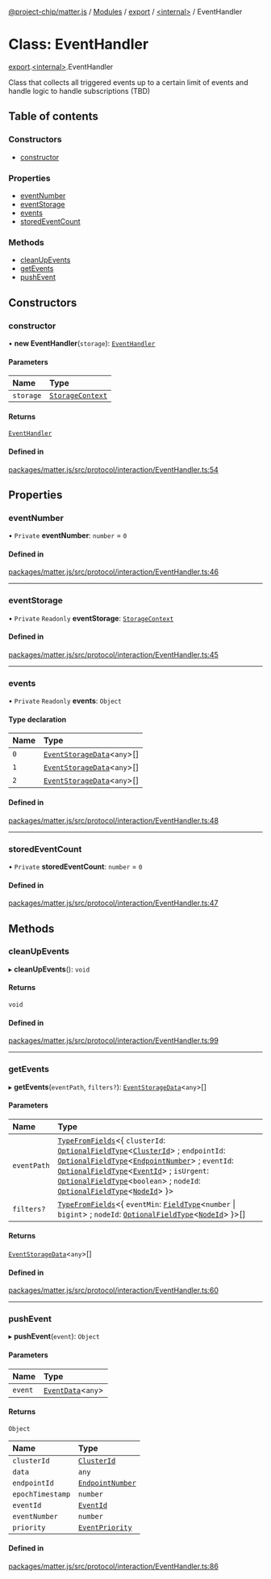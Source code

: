 [@project-chip/matter.js](../README.md) / [Modules](../modules.md) / [export](../modules/export.md) / [\<internal\>](../modules/export._internal_.md) / EventHandler

# Class: EventHandler

[export](../modules/export.md).[\<internal\>](../modules/export._internal_.md).EventHandler

Class that collects all triggered events up to a certain limit of events and handle logic
to handle subscriptions (TBD)

## Table of contents

### Constructors

- [constructor](export._internal_.EventHandler.md#constructor)

### Properties

- [eventNumber](export._internal_.EventHandler.md#eventnumber)
- [eventStorage](export._internal_.EventHandler.md#eventstorage)
- [events](export._internal_.EventHandler.md#events)
- [storedEventCount](export._internal_.EventHandler.md#storedeventcount)

### Methods

- [cleanUpEvents](export._internal_.EventHandler.md#cleanupevents)
- [getEvents](export._internal_.EventHandler.md#getevents)
- [pushEvent](export._internal_.EventHandler.md#pushevent)

## Constructors

### constructor

• **new EventHandler**(`storage`): [`EventHandler`](export._internal_.EventHandler.md)

#### Parameters

| Name | Type |
| :------ | :------ |
| `storage` | [`StorageContext`](storage_export.StorageContext.md) |

#### Returns

[`EventHandler`](export._internal_.EventHandler.md)

#### Defined in

[packages/matter.js/src/protocol/interaction/EventHandler.ts:54](https://github.com/project-chip/matter.js/blob/dfd1dc35/packages/matter.js/src/protocol/interaction/EventHandler.ts#L54)

## Properties

### eventNumber

• `Private` **eventNumber**: `number` = `0`

#### Defined in

[packages/matter.js/src/protocol/interaction/EventHandler.ts:46](https://github.com/project-chip/matter.js/blob/dfd1dc35/packages/matter.js/src/protocol/interaction/EventHandler.ts#L46)

___

### eventStorage

• `Private` `Readonly` **eventStorage**: [`StorageContext`](storage_export.StorageContext.md)

#### Defined in

[packages/matter.js/src/protocol/interaction/EventHandler.ts:45](https://github.com/project-chip/matter.js/blob/dfd1dc35/packages/matter.js/src/protocol/interaction/EventHandler.ts#L45)

___

### events

• `Private` `Readonly` **events**: `Object`

#### Type declaration

| Name | Type |
| :------ | :------ |
| `0` | [`EventStorageData`](../interfaces/export._internal_.EventStorageData.md)\<`any`\>[] |
| `1` | [`EventStorageData`](../interfaces/export._internal_.EventStorageData.md)\<`any`\>[] |
| `2` | [`EventStorageData`](../interfaces/export._internal_.EventStorageData.md)\<`any`\>[] |

#### Defined in

[packages/matter.js/src/protocol/interaction/EventHandler.ts:48](https://github.com/project-chip/matter.js/blob/dfd1dc35/packages/matter.js/src/protocol/interaction/EventHandler.ts#L48)

___

### storedEventCount

• `Private` **storedEventCount**: `number` = `0`

#### Defined in

[packages/matter.js/src/protocol/interaction/EventHandler.ts:47](https://github.com/project-chip/matter.js/blob/dfd1dc35/packages/matter.js/src/protocol/interaction/EventHandler.ts#L47)

## Methods

### cleanUpEvents

▸ **cleanUpEvents**(): `void`

#### Returns

`void`

#### Defined in

[packages/matter.js/src/protocol/interaction/EventHandler.ts:99](https://github.com/project-chip/matter.js/blob/dfd1dc35/packages/matter.js/src/protocol/interaction/EventHandler.ts#L99)

___

### getEvents

▸ **getEvents**(`eventPath`, `filters?`): [`EventStorageData`](../interfaces/export._internal_.EventStorageData.md)\<`any`\>[]

#### Parameters

| Name | Type |
| :------ | :------ |
| `eventPath` | [`TypeFromFields`](../modules/tlv_export.md#typefromfields)\<\{ `clusterId`: [`OptionalFieldType`](../interfaces/tlv_export.OptionalFieldType.md)\<[`ClusterId`](../modules/datatype_export.md#clusterid)\> ; `endpointId`: [`OptionalFieldType`](../interfaces/tlv_export.OptionalFieldType.md)\<[`EndpointNumber`](../modules/datatype_export.md#endpointnumber)\> ; `eventId`: [`OptionalFieldType`](../interfaces/tlv_export.OptionalFieldType.md)\<[`EventId`](../modules/datatype_export.md#eventid)\> ; `isUrgent`: [`OptionalFieldType`](../interfaces/tlv_export.OptionalFieldType.md)\<`boolean`\> ; `nodeId`: [`OptionalFieldType`](../interfaces/tlv_export.OptionalFieldType.md)\<[`NodeId`](../modules/datatype_export.md#nodeid)\>  }\> |
| `filters?` | [`TypeFromFields`](../modules/tlv_export.md#typefromfields)\<\{ `eventMin`: [`FieldType`](../interfaces/tlv_export.FieldType.md)\<`number` \| `bigint`\> ; `nodeId`: [`OptionalFieldType`](../interfaces/tlv_export.OptionalFieldType.md)\<[`NodeId`](../modules/datatype_export.md#nodeid)\>  }\>[] |

#### Returns

[`EventStorageData`](../interfaces/export._internal_.EventStorageData.md)\<`any`\>[]

#### Defined in

[packages/matter.js/src/protocol/interaction/EventHandler.ts:60](https://github.com/project-chip/matter.js/blob/dfd1dc35/packages/matter.js/src/protocol/interaction/EventHandler.ts#L60)

___

### pushEvent

▸ **pushEvent**(`event`): `Object`

#### Parameters

| Name | Type |
| :------ | :------ |
| `event` | [`EventData`](../interfaces/export._internal_.EventData.md)\<`any`\> |

#### Returns

`Object`

| Name | Type |
| :------ | :------ |
| `clusterId` | [`ClusterId`](../modules/datatype_export.md#clusterid) |
| `data` | `any` |
| `endpointId` | [`EndpointNumber`](../modules/datatype_export.md#endpointnumber) |
| `epochTimestamp` | `number` |
| `eventId` | [`EventId`](../modules/datatype_export.md#eventid) |
| `eventNumber` | `number` |
| `priority` | [`EventPriority`](../enums/cluster_export.EventPriority.md) |

#### Defined in

[packages/matter.js/src/protocol/interaction/EventHandler.ts:86](https://github.com/project-chip/matter.js/blob/dfd1dc35/packages/matter.js/src/protocol/interaction/EventHandler.ts#L86)
